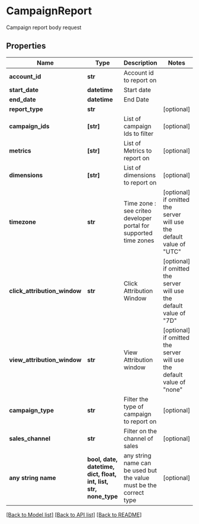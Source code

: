# CampaignReport

Campaign report body request

## Properties
Name | Type | Description | Notes
------------ | ------------- | ------------- | -------------
**account_id** | **str** | Account id to report on | 
**start_date** | **datetime** | Start date | 
**end_date** | **datetime** | End Date | 
**report_type** | **str** |  | [optional] 
**campaign_ids** | **[str]** | List of campaign Ids to filter | [optional] 
**metrics** | **[str]** | List of Metrics to report on | [optional] 
**dimensions** | **[str]** | List of dimensions to report on | [optional] 
**timezone** | **str** | Time zone : see criteo developer portal for supported time zones | [optional]  if omitted the server will use the default value of "UTC"
**click_attribution_window** | **str** | Click Attribution Window | [optional]  if omitted the server will use the default value of "7D"
**view_attribution_window** | **str** | View Attribution window | [optional]  if omitted the server will use the default value of "none"
**campaign_type** | **str** | Filter the type of campaign to report on | [optional] 
**sales_channel** | **str** | Filter on the channel of sales | [optional] 
**any string name** | **bool, date, datetime, dict, float, int, list, str, none_type** | any string name can be used but the value must be the correct type | [optional]

[[Back to Model list]](../README.md#documentation-for-models) [[Back to API list]](../README.md#documentation-for-api-endpoints) [[Back to README]](../README.md)


